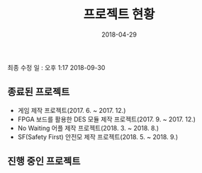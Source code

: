 ﻿---
layout: post
title:  "프로젝트 현황"
date:   2018-04-29
project: true
tag:
- project status
comments: false
---
최종 수정 일 : 오후 1:17 2018-09-30


## 종료된 프로젝트

* 게임 제작 프로젝트(2017. 6. ~ 2017. 12.)
* FPGA 보드를 활용한 DES 모듈 제작 프로젝트(2017. 9. ~ 2017. 12.)
* No Waiting 어플 제작 프로젝트(2018. 3. ~ 2018. 8.)
* SF(Safety First) 안전모 제작 프로젝트(2018. 5. ~ 2018. 9.)

## 진행 중인 프로젝트

